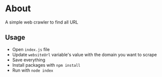 # About
A simple web crawler to find all URL 

## Usage
- Open `index.js` file
- Update `websiteUrl` variable's value with the domain you want to scrape
- Save everything
- Install packages with `npm install`
- Run with `node index`

